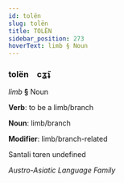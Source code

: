 ```yaml
---
id: tolën
slug: tolën
title: TOLËN
sidebar_position: 273
hoverText: limb § Noun
---
```


### tolën&emsp;<span kind="abugida">cʓ̃ʇ</span>

*limb* **§** Noun

**Verb**: to be a limb/branch

**Noun**: limb/branch

**Modifier**: limb/branch-related

Santali tɑren undefined

*Austro-Asiatic Language Family*